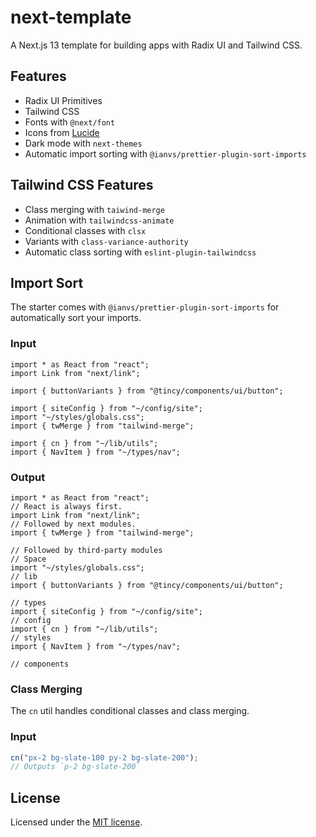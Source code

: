 # next-template

A Next.js 13 template for building apps with Radix UI and Tailwind CSS.

## Features

- Radix UI Primitives
- Tailwind CSS
- Fonts with `@next/font`
- Icons from [Lucide](https://lucide.dev)
- Dark mode with `next-themes`
- Automatic import sorting with `@ianvs/prettier-plugin-sort-imports`

## Tailwind CSS Features

- Class merging with `taiwind-merge`
- Animation with `tailwindcss-animate`
- Conditional classes with `clsx`
- Variants with `class-variance-authority`
- Automatic class sorting with `eslint-plugin-tailwindcss`

## Import Sort

The starter comes with `@ianvs/prettier-plugin-sort-imports` for automatically sort your imports.

### Input

```tsx
import * as React from "react";
import Link from "next/link";

import { buttonVariants } from "@tincy/components/ui/button";

import { siteConfig } from "~/config/site";
import "~/styles/globals.css";
import { twMerge } from "tailwind-merge";

import { cn } from "~/lib/utils";
import { NavItem } from "~/types/nav";
```

### Output

```tsx
import * as React from "react";
// React is always first.
import Link from "next/link";
// Followed by next modules.
import { twMerge } from "tailwind-merge";

// Followed by third-party modules
// Space
import "~/styles/globals.css";
// lib
import { buttonVariants } from "@tincy/components/ui/button";

// types
import { siteConfig } from "~/config/site";
// config
import { cn } from "~/lib/utils";
// styles
import { NavItem } from "~/types/nav";

// components
```

### Class Merging

The `cn` util handles conditional classes and class merging.

### Input

```ts
cn("px-2 bg-slate-100 py-2 bg-slate-200");
// Outputs `p-2 bg-slate-200`
```

## License

Licensed under the [MIT license](https://github.com/shadcn/ui/blob/main/LICENSE.md).
